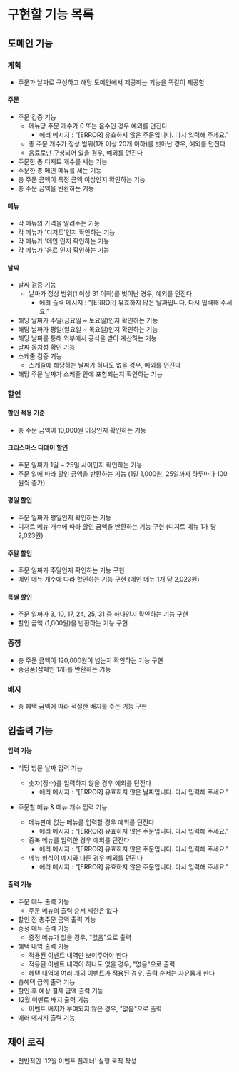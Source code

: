 # 구현할 기능 목록

## 도메인 기능

### 계획

- 주문과 날짜로 구성하고 해당 도메인에서 제공하는 기능을 똑같이 제공함

#### 주문
- 주문 검증 기능
    - 메뉴당 주문 개수가 0 또는 음수인 경우 예외를 던진다
       - 에러 메시지 : "[ERROR] 유효하지 않은 주문입니다. 다시 입력해 주세요."
    - 총 주문 개수가 정상 범위(1개 이상 20개 이하)를 벗어난 경우, 예외를 던진다
    - 음료로만 구성되어 있을 경우, 예외를 던진다
- 주문한 총 디저트 개수를 세는 기능
- 주문한 총 메인 메뉴를 세는 기능
- 총 주문 금액이 특정 금액 이상인지 확인하는 기능
- 총 주문 금액을 반환하는 기능

#### 메뉴
- 각 메뉴의 가격을 알려주는 기능
- 각 메뉴가 '디저트'인지 확인하는 기능
- 각 메뉴가 '메인'인지 확인하는 기능
- 각 메뉴가 '음료'인지 확인하는 기능

#### 날짜
- 날짜 검증 기능
    - 날짜가 정상 범위(1 이상 31 이하)를 벗어난 경우, 예외를 던진다 
      - 에러 출력 메시지 : "[ERROR] 유효하지 않은 날짜입니다. 다시 입력해 주세요."
- 해당 날짜가 주말(금요일 ~ 토요일)인지 확인하는 기능
- 해당 날짜가 평일(일요일 ~ 목요일)인지 확인하는 기능
- 해당 날짜를 통해 외부에서 공식을 받아 계산하는 기능
- 날짜 동치성 확인 기능
- 스케줄 검증 기능
  - 스케줄에 해당하는 날짜가 하나도 없을 경우, 예외를 던진다
- 해당 주문 날짜가 스케줄 안에 포함되는지 확인하는 기능

### 할인

#### 할인 적용 기준
- 총 주문 금액이 10,000원 이상인지 확인하는 기능

#### 크리스마스 디데이 할인
- 주문 일짜가 1일 ~ 25일 사이인지 확인하는 기능
- 주문 일에 따라 할인 금액을 반환하는 기능 (1일 1,000원, 25일까지 하루마다 100원씩 증가)

#### 평일 할인
- 주문 일짜가 평일인지 확인하는 기능
- 디저트 메뉴 개수에 따라 할인 금액을 반환하는 기능 구현 (디저트 메뉴 1개 당 2,023원)

#### 주말 할인
- 주문 일짜가 주말인지 확인하는 기능 구현
- 메인 메뉴 개수에 따라 할인하는 기능 구현 (메인 메뉴 1개 당 2,023원)

#### 특별 할인
- 주문 일짜가 3, 10, 17, 24, 25, 31 중 하나인지 확인하는 기능 구현
- 할인 금액 (1,000원)을 반환하는 기능 구현

### 증정
- 총 주문 금액이 120,000원이 넘는지 확인하는 기능 구현
- 증점품(샴페인 1개)를 반환하는 기능

### 배지
- 총 혜택 금액에 따라 적절한 배지를 주는 기능 구현

## 입출력 기능

#### 입력 기능

- 식당 방문 날짜 입력 기능
  - 숫자(정수)를 입력하지 않을 경우 예외를 던진다 
    - 에러 메시지 : "[ERROR] 유효하지 않은 날짜입니다. 다시 입력해 주세요."

- 주문할 메뉴 & 메뉴 개수 입력 기능
  - 메뉴판에 없는 메뉴를 입력할 경우 예외를 던진다
    - 에러 메시지 : "[ERROR] 유효하지 않은 주문입니다. 다시 입력해 주세요."
  - 중복 메뉴를 입력한 경우 예외를 던진다
    - 에러 메시지 : "[ERROR] 유효하지 않은 주문입니다. 다시 입력해 주세요."
  - 메뉴 형식이 예시와 다른 경우 예외를 던진다
    - 에러 메시지 : "[ERROR] 유효하지 않은 주문입니다. 다시 입력해 주세요."

#### 출력 기능

- 주문 메뉴 출력 기능
   - 주문 메뉴의 출력 순서 제한은 없다
- 할인 전 총주문 금액 출력 기능
- 증정 메뉴 출력 기능
   - 증정 메뉴가 없을 경우, "없음"으로 출력 
- 혜택 내역 출력 기능
   - 적용된 이벤트 내역만 보여주어야 한다
   - 적용된 이벤트 내역이 하나도 없을 경우, "없음"으로 출력
   - 혜탣 내역에 여러 개의 이벤트가 적용된 경우, 출력 순서는 자유롭게 한다
- 총혜택 금액 출력 기능
- 할인 후 예상 결제 금액 출력 기능
- 12월 이벤트 배지 출력 기능
   - 이벤트 배지가 부여되지 않은 경우, "없음"으로 출력
- 에러 메시지 출력 기능

## 제어 로직
- 전반적인 '12월 이벤트 플래너' 실행 로직 작성